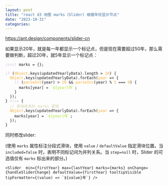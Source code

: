 ```yaml
---
layout: post
title: "react d3 地图 marks（Slider) 根据年份显示节点"
date: "2023-10-31"
categories: 
---
```

<p><a href="https://ant.design/components/slider-cn">https://ant.design/components/slider-cn</a></p>

<p>如果显示20年，就是每一年都显示一个标记点，但是现在需要超过50年，那么需要做判断，超过20年，就5年显示一个标记点：</p>

<pre>
<code><span style="color:#dcc6e0">const</span> marks = {};

<span style="color:#dcc6e0">if</span> (<span style="color:#f5ab35">Object</span>.keys(updatedYearlyData).length &gt; <span style="color:#f5ab35">20</span>) {
  <span style="color:#f5ab35">Object</span>.keys(updatedYearlyData).forEach(<span style="color:#f5ab35">year</span> =&gt; {
    <span style="color:#dcc6e0">if</span> (<span style="color:#f5ab35">parseInt</span>(year) &gt; <span style="color:#f5ab35">20</span> &amp;&amp; <span style="color:#f5ab35">parseInt</span>(year) % <span style="color:#f5ab35">5</span> === <span style="color:#f5ab35">0</span>) {
      marks[year] = <span style="color:#abe338">`</span><span style="color:#abe338">${year}</span><span style="color:#abe338">年`</span>;
    }
  });
} <span style="color:#dcc6e0">else</span> {
  <span style="color:#d4d0ab">// 使用原来的 marks 逻辑</span>
  <span style="color:#f5ab35">Object</span>.keys(updatedYearlyData).forEach(<span style="color:#f5ab35">year</span> =&gt; {
    marks[year] = <span style="color:#abe338">`</span><span style="color:#abe338">${year}</span><span style="color:#abe338">年`</span>;
  });
}</code></pre>

<p>同时修改slider:</p>

<p>(使用 <code>marks</code> 属性标注分段式滑块，使用 <code>value</code> / <code>defaultValue</code> 指定滑块位置。当 <code>included=false</code> 时，表明不同标记间为并列关系。当 <code>step=null</code> 时，Slider 的可选值仅有 <code>marks</code> 标出来的部分。)</p>

<pre>
<code>&lt;Slider  min={firstYear} max={lastYear} marks={marks} onChange={handleSliderChange} defaultValue={firstYear} tooltipVisible tipFormatter={(value) =&gt; `${value}年`} /&gt;</code></pre>

<p>&nbsp;</p>

